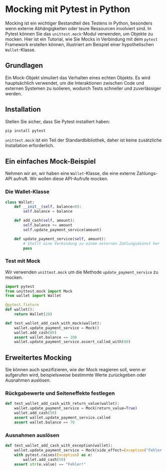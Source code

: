 # Mocking mit Pytest in Python

Mocking ist ein wichtiger Bestandteil des Testens in Python, besonders wenn externe Abhängigkeiten oder teure Ressourcen involviert sind. In Pytest können Sie das `unittest.mock`-Modul verwenden, um Objekte zu mocken. Hier ist ein Tutorial, wie Sie Mocks in Verbindung mit dem `pytest` Framework erstellen können, illustriert am Beispiel einer hypothetischen `Wallet`-Klasse.

## Grundlagen

Ein Mock-Objekt simuliert das Verhalten eines echten Objekts. Es wird hauptsächlich verwendet, um die Interaktionen zwischen Code und externen Systemen zu isolieren, wodurch Tests schneller und zuverlässiger werden.

## Installation

Stellen Sie sicher, dass Sie Pytest installiert haben:

```bash
pip install pytest
```

`unittest.mock` ist ein Teil der Standardbibliothek, daher ist keine zusätzliche Installation erforderlich.

## Ein einfaches Mock-Beispiel

Nehmen wir an, wir haben eine `Wallet`-Klasse, die eine externe Zahlungs-API aufruft. Wir wollen diese API-Aufrufe mocken.

### Die Wallet-Klasse

```python
class Wallet:
    def __init__(self, balance=0):
        self.balance = balance

    def add_cash(self, amount):
        self.balance += amount
        self.update_payment_service(amount)

    def update_payment_service(self, amount):
        # Stellt eine Verbindung zu einem externen Zahlungsdienst her
        pass
```

### Test mit Mock

Wir verwenden `unittest.mock` um die Methode `update_payment_service` zu mocken.

```python
import pytest
from unittest.mock import Mock
from wallet import Wallet

@pytest.fixture
def wallet():
    return Wallet(20)

def test_wallet_add_cash_with_mock(wallet):
    wallet.update_payment_service = Mock()
    wallet.add_cash(80)
    assert wallet.balance == 100
    wallet.update_payment_service.assert_called_with(80)
```

## Erweitertes Mocking

Sie können auch spezifizieren, wie der Mock reagieren soll, wenn er aufgerufen wird, beispielsweise bestimmte Werte zurückgeben oder Ausnahmen auslösen.

### Rückgabewerte und Seiteneffekte festlegen

```python
def test_wallet_add_cash_with_return_value(wallet):
    wallet.update_payment_service = Mock(return_value=True)
    wallet.add_cash(50)
    assert wallet.update_payment_service.called
    assert wallet.balance == 70
```

### Ausnahmen auslösen

```python
def test_wallet_add_cash_with_exception(wallet):
    wallet.update_payment_service = Mock(side_effect=Exception("Fehler!"))
    with pytest.raises(Exception) as e:
        wallet.add_cash(50)
    assert str(e.value) == "Fehler!"
```

